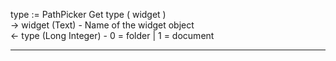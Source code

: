 ﻿type := PathPicker Get type ( widget )   -> widget (Text) - Name of the widget object   <- type (Long Integer) - 0 = folder | 1 = document  ________________________________________________________